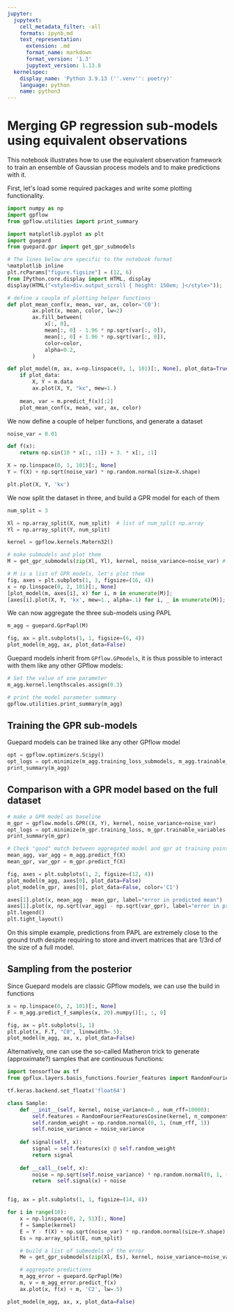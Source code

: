 ```yaml
---
jupyter:
  jupytext:
    cell_metadata_filter: -all
    formats: ipynb,md
    text_representation:
      extension: .md
      format_name: markdown
      format_version: '1.3'
      jupytext_version: 1.13.8
  kernelspec:
    display_name: 'Python 3.9.13 (''.venv'': poetry)'
    language: python
    name: python3
---
```


# Merging GP regression sub-models using equivalent observations

This notebook illustrates how to use the equivalent observation framework to train an ensemble of Gaussian process models and to make predictions with it.

First, let's load some required packages and write some plotting functionality.

```python
import numpy as np
import gpflow
from gpflow.utilities import print_summary

import matplotlib.pyplot as plt
import guepard
from guepard.gpr import get_gpr_submodels

# The lines below are specific to the notebook format
%matplotlib inline
plt.rcParams["figure.figsize"] = (12, 6)
from IPython.core.display import HTML, display
display(HTML("<style>div.output_scroll { height: 150em; }</style>"));

# define a couple of plotting helper functions
def plot_mean_conf(x, mean, var, ax, color='C0'):
        ax.plot(x, mean, color, lw=2)
        ax.fill_between(
            x[:, 0],
            mean[:, 0] - 1.96 * np.sqrt(var[:, 0]),
            mean[:, 0] + 1.96 * np.sqrt(var[:, 0]),
            color=color,
            alpha=0.2,
        )

def plot_model(m, ax, x=np.linspace(0, 1, 101)[:, None], plot_data=True, color='C0'):
    if plot_data:
        X, Y = m.data
        ax.plot(X, Y, "kx", mew=1.)
    
    mean, var = m.predict_f(x)[:2]
    plot_mean_conf(x, mean, var, ax, color)
```

We now define a couple of helper functions, and generate a dataset

```python
noise_var = 0.01

def f(x):
    return np.sin(10 * x[:, :1]) + 3. * x[:, :1]

X = np.linspace(0, 1, 101)[:, None]
Y = f(X) + np.sqrt(noise_var) * np.random.normal(size=X.shape)

plt.plot(X, Y, 'kx')
```

We now split the dataset in three, and build a GPR model for each of them

```python
num_split = 3

Xl = np.array_split(X, num_split)  # list of num_split np.array
Yl = np.array_split(Y, num_split)  

kernel = gpflow.kernels.Matern32()

# make submodels and plot them
M = get_gpr_submodels(zip(Xl, Yl), kernel, noise_variance=noise_var) # list of num_split GPR models

# M is a list of GPR models, let's plot them
fig, axes = plt.subplots(1, 3, figsize=(16, 4))
x = np.linspace(0, 2, 101)[:, None]
[plot_model(m, axes[i], x) for i, m in enumerate(M)];
[axes[i].plot(X, Y, 'kx', mew=1., alpha=.1) for i, _ in enumerate(M)];
```

We can now aggregate the three sub-models using PAPL

```python
m_agg = guepard.GprPapl(M)

fig, ax = plt.subplots(1, 1, figsize=(6, 4))
plot_model(m_agg, ax, plot_data=False)
```

Guepard models inherit from `GPflow.GPmodels`, it is thus possible to interact with them like any other GPflow models:

```python
# Set the value of one parameter
m_agg.kernel.lengthscales.assign(0.3)

# print the model parameter summary
gpflow.utilities.print_summary(m_agg)

```

## Training the GPR sub-models

Guepard models can be trained like any other GPflow model

```python
opt = gpflow.optimizers.Scipy()
opt_logs = opt.minimize(m_agg.training_loss_submodels, m_agg.trainable_variables, options=dict(maxiter=100))
print_summary(m_agg)
```

## Comparison with a GPR model based on the full dataset

```python
# make a GPR model as baseline
m_gpr = gpflow.models.GPR((X, Y), kernel, noise_variance=noise_var)
opt_logs = opt.minimize(m_gpr.training_loss, m_gpr.trainable_variables, options=dict(maxiter=100))
print_summary(m_gpr)

# Check "good" match between aggregated model and gpr at training points
mean_agg, var_agg = m_agg.predict_f(X)
mean_gpr, var_gpr = m_gpr.predict_f(X)
```

```python
fig, axes = plt.subplots(1, 2, figsize=(12, 4))
plot_model(m_agg, axes[0], plot_data=False)
plot_model(m_gpr, axes[0], plot_data=False, color='C1')

axes[1].plot(x, mean_agg - mean_gpr, label="error in predicted mean")
axes[1].plot(x, np.sqrt(var_agg) - np.sqrt(var_gpr), label="error in predicted standard deviation")
plt.legend()
plt.tight_layout()
```

On this simple example, predictions from PAPL are extremely close to the ground truth despite requiring to store and invert matrices that are 1/3rd of the size of a full model.  


## Sampling from the posterior

Since Guepard models are classic GPflow models, we can use the build in functions

```python
x = np.linspace(0, 2, 101)[:, None]
F = m_agg.predict_f_samples(x, 20).numpy()[:, :, 0]

fig, ax = plt.subplots(1, 1)
plt.plot(x, F.T, "C0", linewidth=.5);
plot_model(m_agg, ax, x, plot_data=False)
```



Alternatively, one can use the so-called Matheron trick to generate (approximate?) samples that are continuous functions:

```python
import tensorflow as tf
from gpflux.layers.basis_functions.fourier_features import RandomFourierFeaturesCosine

tf.keras.backend.set_floatx('float64')

class Sample:
    def __init__(self, kernel, noise_variance=0., num_rff=10000):
        self.features = RandomFourierFeaturesCosine(kernel, n_components=num_rff)
        self.random_weight = np.random.normal(0, 1, (num_rff, 1))
        self.noise_variance = noise_variance
        
    def signal(self, x):
        signal = self.features(x) @ self.random_weight
        return signal
    
    def __call__(self, x):
        noise = np.sqrt(self.noise_variance) * np.random.normal(0, 1, (x.shape[0], 1))
        return  self.signal(x) + noise


fig, ax = plt.subplots(1, 1, figsize=(14, 8))

for i in range(10):
    x = np.linspace(0, 2, 51)[:, None]
    f = Sample(kernel)
    E = Y - f(X) + np.sqrt(noise_var) * np.random.normal(size=Y.shape)
    Es = np.array_split(E, num_split)

    # build a list of submodels of the error
    Me = get_gpr_submodels(zip(Xl, Es), kernel, noise_variance=noise_var)

    # aggregate predictions
    m_agg_error = guepard.GprPapl(Me)
    m, v = m_agg_error.predict_f(x)
    ax.plot(x, f(x) + m, 'C2', lw=.5)

plot_model(m_agg, ax, x, plot_data=False)
```
